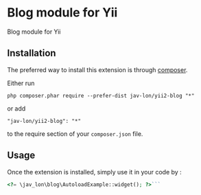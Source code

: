 Blog module for Yii
===================
Blog module for Yii

Installation
------------

The preferred way to install this extension is through [composer](http://getcomposer.org/download/).

Either run

```
php composer.phar require --prefer-dist jav-lon/yii2-blog "*"
```

or add

```
"jav-lon/yii2-blog": "*"
```

to the require section of your `composer.json` file.


Usage
-----

Once the extension is installed, simply use it in your code by  :

```php
<?= \jav_lon\blog\AutoloadExample::widget(); ?>```